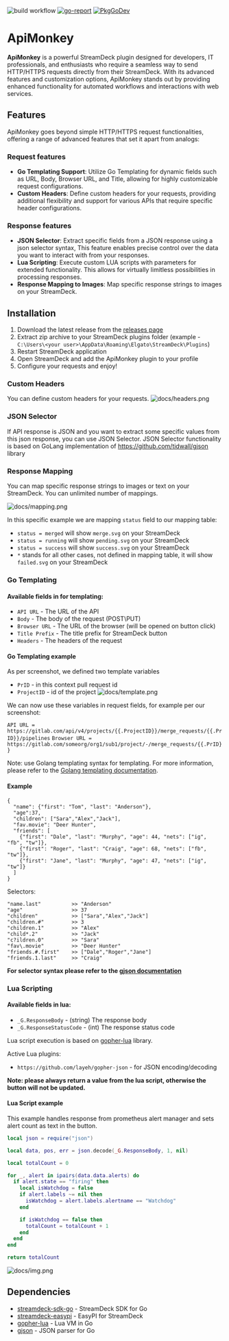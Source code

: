 ![build workflow](https://github.com/ft-t/apimonkey/actions/workflows/release.yaml/badge.svg?branch=master)
[![go-report](https://goreportcard.com/badge/github.com/ft-t/apimonkey?nocache=true)](https://goreportcard.com/report/github.com/ft-t/apimonkey)
[![PkgGoDev](https://pkg.go.dev/badge/github.com/ft-t/apimonkey)](https://pkg.go.dev/github.com/ft-t/apimonkey?tab=doc)

# ApiMonkey

**ApiMonkey** is a powerful StreamDeck plugin designed for developers, IT professionals, and enthusiasts who require a seamless way to send HTTP/HTTPS requests directly from their StreamDeck. With its advanced features and customization options, ApiMonkey stands out by providing enhanced functionality for automated workflows and interactions with web services.

## Features

ApiMonkey goes beyond simple HTTP/HTTPS request functionalities, offering a range of advanced features that set it apart from analogs:

### Request features
- **Go Templating Support**: Utilize Go Templating for dynamic fields such as URL, Body, Browser URL, and Title, allowing for highly customizable request configurations.
- **Custom Headers**: Define custom headers for your requests, providing additional flexibility and support for various APIs that require specific header configurations.

### Response features
- **JSON Selector**: Extract specific fields from a JSON response using a json selector syntax, This feature enables precise control over the data you want to interact with from your responses.
- **Lua Scripting**: Execute custom LUA scripts with parameters for extended functionality. This allows for virtually limitless possibilities in processing responses.
- **Response Mapping to Images**: Map specific response strings to images on your StreamDeck.

## Installation

1. Download the latest release from the [releases page](https://github.com/ft-t/apimonkey/releases)
2. Extract zip archive to your StreamDeck plugins folder (example - `C:\Users\<your user>\AppData\Roaming\Elgato\StreamDeck\Plugins`)
3. Restart StreamDeck application
4. Open StreamDeck and add the ApiMonkey plugin to your profile
5. Configure your requests and enjoy!

### Custom Headers
You can define custom headers for your requests.
![docs/headers.png](docs/headers.png)

### JSON Selector
If API response is JSON and you want to extract some specific values from this json response, you can use JSON Selector.
JSON Selector functionality is based on GoLang implementation of https://github.com/tidwall/gjson library

### Response Mapping
You can map specific response strings to images or text on your StreamDeck.
You can unlimited number of mappings.

![docs/mapping.png](docs/mapping.png)

In this specific example we are mapping `status` field to our mapping table:
- `status = merged` will show `merge.svg` on your StreamDeck
- `status = running` will show `pending.svg` on your StreamDeck
- `status = success` will show `success.svg` on your StreamDeck
- `*` stands for all other cases, not defined in mapping table, it will show `failed.svg` on your StreamDeck

### Go Templating
#### Available fields in for templating:
- `API URL` - The URL of the API
- `Body` - The body of the request (POST\PUT)
- `Browser URL` - The URL of the browser (will be opened on button click)
- `Title Prefix` - The title prefix for StreamDeck button
- `Headers` - The headers of the request

#### Go Templating example
As per screenshot, we defined two template variables
- `PrID` - in this context pull request id
- `ProjectID` - id of the project
  ![docs/template.png](docs/template.png)

We can now use these variables in request fields, for example per our screenshot:

`API URL = https://gitlab.com/api/v4/projects/{{.ProjectID}}/merge_requests/{{.PrID}}/pipelines`
`Browser URL = https://gitlab.com/someorg/org1/sub1/project/-/merge_requests/{{.PrID}}`

Note: use Golang templating syntax for templating. For more information, please refer to the [Golang templating documentation](https://pkg.go.dev/text/template).

#### Example
```
{
  "name": {"first": "Tom", "last": "Anderson"},
  "age":37,
  "children": ["Sara","Alex","Jack"],
  "fav.movie": "Deer Hunter",
  "friends": [
    {"first": "Dale", "last": "Murphy", "age": 44, "nets": ["ig", "fb", "tw"]},
    {"first": "Roger", "last": "Craig", "age": 68, "nets": ["fb", "tw"]},
    {"first": "Jane", "last": "Murphy", "age": 47, "nets": ["ig", "tw"]}
  ]
}
```
Selectors:
```
"name.last"          >> "Anderson"
"age"                >> 37
"children"           >> ["Sara","Alex","Jack"]
"children.#"         >> 3
"children.1"         >> "Alex"
"child*.2"           >> "Jack"
"c?ildren.0"         >> "Sara"
"fav\.movie"         >> "Deer Hunter"
"friends.#.first"    >> ["Dale","Roger","Jane"]
"friends.1.last"     >> "Craig"
```

**For selector syntax please refer to the [gjson documentation](https://github.com/tidwall/gjson?tab=readme-ov-file#path-syntax)**

### Lua Scripting
#### Available fields in lua:
- `_G.ResponseBody` - (string) The response body
- `_G.ResponseStatusCode` - (int) The response status code

Lua script execution is based on [gopher-lua](https://github.com/yuin/gopher-lua) library.

Active Lua plugins:
- `https://github.com/layeh/gopher-json` - for JSON encoding/decoding

**Note: please always return a value from the lua script, otherwise the button will not be updated.**

#### Lua Script example
This example handles response from prometheus alert manager and sets alert count as text in the button.
```lua
local json = require("json")

local data, pos, err = json.decode(_G.ResponseBody, 1, nil)

local totalCount = 0

for _, alert in ipairs(data.data.alerts) do
  if alert.state == "firing" then
    local isWatchdog = false
    if alert.labels ~= nil then
      isWatchdog = alert.labels.alertname == "Watchdog"
    end

    if isWatchdog == false then
      totalCount = totalCount + 1
    end
  end
end

return totalCount
```

![docs/img.png](docs/lua.png)

## Dependencies
- [streamdeck-sdk-go](https://github.com/tystuyfzand/streamdeck-sdk-go) - StreamDeck SDK for Go
- [streamdeck-easypi](https://github.com/BarRaider/streamdeck-easypi) - EasyPI for StreamDeck
- [gopher-lua](https://github.com/yuin/gopher-lua) - Lua VM in Go
- [gjson](https://github.com/tidwall/gjson) - JSON parser for Go
